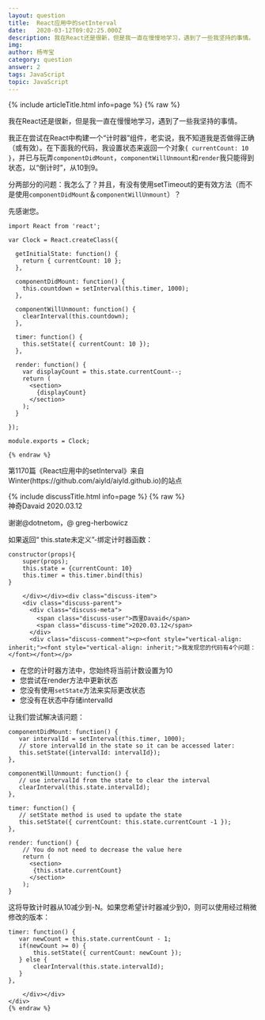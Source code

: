 ```yaml
---
layout: question
title:  React应用中的setInterval
date:   2020-03-12T09:02:25.000Z
description: 我在React还是很新，但是我一直在慢慢地学习，遇到了一些我坚持的事情。 我正在尝试在React中构建一个“计时器”组件，老实说，我不知道我是否做得正...
img: 
author: 杨岑宝
category: question
answer: 2
tags: JavaScript
topic: JavaScript
---
```

<div class="article-root">
  <div class="article">
    {% include articleTitle.html info=page %}
    {% raw %}
    <div class="article-content"><p><font style="vertical-align: inherit;"><font style="vertical-align: inherit;">我在React还是很新，但是我一直在慢慢地学习，遇到了一些我坚持的事情。 </font></font></p>

<p><font style="vertical-align: inherit;"><font style="vertical-align: inherit;">我正在尝试在React中构建一个“计时器”组件，老实说，我不知道我是否做得正确（或有效）。</font><font style="vertical-align: inherit;">在下面我的代码，我设置状态来返回一个对象</font></font><code>{ currentCount: 10 }</code><font style="vertical-align: inherit;"><font style="vertical-align: inherit;">，并已与玩弄</font></font><code>componentDidMount</code><font style="vertical-align: inherit;"><font style="vertical-align: inherit;">，</font></font><code>componentWillUnmount</code><font style="vertical-align: inherit;"><font style="vertical-align: inherit;">和</font></font><code>render</code><font style="vertical-align: inherit;"><font style="vertical-align: inherit;">我只能得到状态，以“倒计时”，从10到9。</font></font></p>

<p><font style="vertical-align: inherit;"><font style="vertical-align: inherit;">分两部分的问题：我怎么了？</font><font style="vertical-align: inherit;">并且，有没有使用setTimeout的更有效方法（而不是使用</font></font><code>componentDidMount</code><font style="vertical-align: inherit;"><font style="vertical-align: inherit;">＆</font></font><code>componentWillUnmount</code><font style="vertical-align: inherit;"><font style="vertical-align: inherit;">）？</font></font></p>

<p><font style="vertical-align: inherit;"><font style="vertical-align: inherit;">先感谢您。</font></font></p>

<pre><code>import React from 'react';<font></font>
<font></font>
var Clock = React.createClass({<font></font>
<font></font>
  getInitialState: function() {<font></font>
    return { currentCount: 10 };<font></font>
  },<font></font>
<font></font>
  componentDidMount: function() {<font></font>
    this.countdown = setInterval(this.timer, 1000);<font></font>
  },<font></font>
<font></font>
  componentWillUnmount: function() {<font></font>
    clearInterval(this.countdown);<font></font>
  },<font></font>
<font></font>
  timer: function() {<font></font>
    this.setState({ currentCount: 10 });<font></font>
  },<font></font>
<font></font>
  render: function() {<font></font>
    var displayCount = this.state.currentCount--;<font></font>
    return (<font></font>
      &lt;section&gt;<font></font>
        {displayCount}<font></font>
      &lt;/section&gt;<font></font>
    );<font></font>
  }<font></font>
<font></font>
});<font></font>
<font></font>
module.exports = Clock;<font></font>
</code></pre></div>
    {% endraw %}
  </div>
  <p class="winter_mark">第1170篇《React应用中的setInterval》来自Winter(https://github.com/aiyld/aiyld.github.io)的站点</p>
  <div class="discuss-wrapper">
    {% include discussTitle.html info=page %}
    {% raw %}
    <div class="discuss-list">
    <div class="discuss-item">
        <div class="discuss-parent">
          <div class="discuss-meta">
            <span class="discuss-user">神奇Davaid</span>
            <span class="discuss-time">2020.03.12</span>
          </div>
          <div class="discuss-comment"><p><font style="vertical-align: inherit;"><font style="vertical-align: inherit;">谢谢@dotnetom，@ greg-herbowicz</font></font></p>

<p><font style="vertical-align: inherit;"><font style="vertical-align: inherit;">如果返回“ this.state未定义”-绑定计时器函数：</font></font></p>

<pre><code>constructor(props){<font></font>
    super(props);<font></font>
    this.state = {currentCount: 10}<font></font>
    this.timer = this.timer.bind(this)<font></font>
}<font></font>
</code></pre></div>
        </div></div><div class="discuss-item">
        <div class="discuss-parent">
          <div class="discuss-meta">
            <span class="discuss-user">西里Davaid</span>
            <span class="discuss-time">2020.03.12</span>
          </div>
          <div class="discuss-comment"><p><font style="vertical-align: inherit;"><font style="vertical-align: inherit;">我发现您的代码有4个问题：</font></font></p>

<ul>
<li><font style="vertical-align: inherit;"><font style="vertical-align: inherit;">在您的计时器方法中，您始终将当前计数设置为10</font></font></li>
<li><font style="vertical-align: inherit;"><font style="vertical-align: inherit;">您尝试在render方法中更新状态</font></font></li>
<li><font style="vertical-align: inherit;"><font style="vertical-align: inherit;">您没有使用</font></font><code>setState</code><font style="vertical-align: inherit;"><font style="vertical-align: inherit;">方法来实际更改状态</font></font></li>
<li><font style="vertical-align: inherit;"><font style="vertical-align: inherit;">您没有在状态中存储intervalId</font></font></li>
</ul>

<p><font style="vertical-align: inherit;"><font style="vertical-align: inherit;">让我们尝试解决该问题：</font></font></p>

<pre><code>componentDidMount: function() {<font></font>
   var intervalId = setInterval(this.timer, 1000);<font></font>
   // store intervalId in the state so it can be accessed later:<font></font>
   this.setState({intervalId: intervalId});<font></font>
},<font></font>
<font></font>
componentWillUnmount: function() {<font></font>
   // use intervalId from the state to clear the interval<font></font>
   clearInterval(this.state.intervalId);<font></font>
},<font></font>
<font></font>
timer: function() {<font></font>
   // setState method is used to update the state<font></font>
   this.setState({ currentCount: this.state.currentCount -1 });<font></font>
},<font></font>
<font></font>
render: function() {<font></font>
    // You do not need to decrease the value here<font></font>
    return (<font></font>
      &lt;section&gt;<font></font>
       {this.state.currentCount}<font></font>
      &lt;/section&gt;<font></font>
    );<font></font>
}<font></font>
</code></pre>

<p><font style="vertical-align: inherit;"><font style="vertical-align: inherit;">这将导致计时器从10减少到-N。</font><font style="vertical-align: inherit;">如果您希望计时器减少到0，则可以使用经过稍微修改的版本：</font></font></p>

<pre><code>timer: function() {<font></font>
   var newCount = this.state.currentCount - 1;<font></font>
   if(newCount &gt;= 0) { <font></font>
       this.setState({ currentCount: newCount });<font></font>
   } else {<font></font>
       clearInterval(this.state.intervalId);<font></font>
   }<font></font>
},<font></font>
</code></pre></div>
        </div></div>
    </div>
    {% endraw %}
  </div>
<div>
